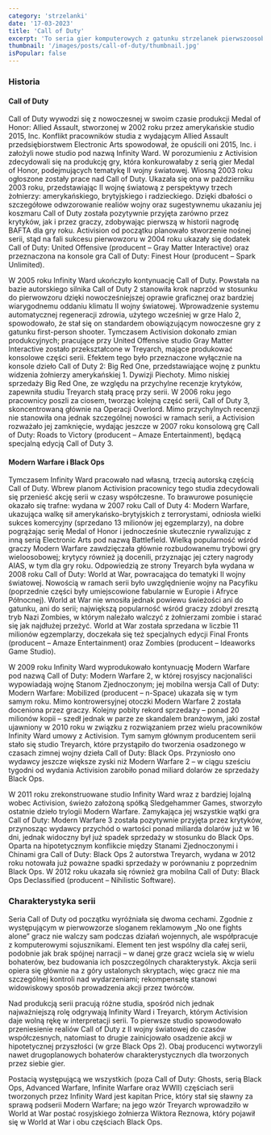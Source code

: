 ```yaml
---
category: 'strzelanki'
date: '17-03-2023'
title: 'Call of Duty'
excerpt: 'To seria gier komputerowych z gatunku strzelanek pierwszoosobowych o tematyce wojennej, których głównym wydawcą jest Activision. Początkowo poszczególne gry z serii były skoncentrowane na tematyce II wojny światowej, natomiast od 2007 roku osadzone są w realiach współczesnych.'
thumbnail: '/images/posts/call-of-duty/thumbnail.jpg'
isPopular: false
---
```


### Historia

#### Call of Duty

Call of Duty wywodzi się z nowoczesnej w swoim czasie produkcji Medal of Honor: Allied Assault, stworzonej w 2002 roku przez amerykańskie studio 2015, Inc. Konflikt pracowników studia z wydającym Allied Assault przedsiębiorstwem Electronic Arts spowodował, że opuścili oni 2015, Inc. i założyli nowe studio pod nazwą Infinity Ward. W porozumieniu z Activision zdecydowali się na produkcję gry, która konkurowałaby z serią gier Medal of Honor, podejmujących tematykę II wojny światowej. Wiosną 2003 roku ogłoszone zostały prace nad Call of Duty. Ukazała się ona w październiku 2003 roku, przedstawiając II wojnę światową z perspektywy trzech żołnierzy: amerykańskiego, brytyjskiego i radzieckiego. Dzięki dbałości o szczegółowe odwzorowanie realiów wojny oraz sugestywnemu ukazaniu jej koszmaru Call of Duty została pozytywnie przyjęta zarówno przez krytyków, jak i przez graczy, zdobywając pierwszą w historii nagrodę BAFTA dla gry roku. Activision od początku planowało stworzenie nośnej serii, stąd na fali sukcesu pierwowzoru w 2004 roku ukazały się dodatek Call of Duty: United Offensive (producent – Gray Matter Interactive) oraz przeznaczona na konsole gra Call of Duty: Finest Hour (producent – Spark Unlimited).

W 2005 roku Infinity Ward ukończyło kontynuację Call of Duty. Powstała na bazie autorskiego silnika Call of Duty 2 stanowiła krok naprzód w stosunku do pierwowzoru dzięki nowocześniejszej oprawie graficznej oraz bardziej wiarygodnemu oddaniu klimatu II wojny światowej. Wprowadzenie systemu automatycznej regeneracji zdrowia, użytego wcześniej w grze Halo 2, spowodowało, że stał się on standardem obowiązującym nowoczesne gry z gatunku first-person shooter. Tymczasem Activision dokonało zmian produkcyjnych; pracujące przy United Offensive studio Gray Matter Interactive zostało przekształcone w Treyarch, mające produkować konsolowe części serii. Efektem tego było przeznaczone wyłącznie na konsole dzieło Call of Duty 2: Big Red One, przedstawiające wojnę z punktu widzenia żołnierzy amerykańskiej 1. Dywizji Piechoty. Mimo niskiej sprzedaży Big Red One, ze względu na przychylne recenzje krytyków, zapewniła studiu Treyarch stałą pracę przy serii. W 2006 roku jego pracownicy poszli za ciosem, tworząc kolejną część serii, Call of Duty 3, skoncentrowaną głównie na Operacji Overlord. Mimo przychylnych recenzji nie stanowiła ona jednak szczególnej nowości w ramach serii, a Activision rozważało jej zamknięcie, wydając jeszcze w 2007 roku konsolową grę Call of Duty: Roads to Victory (producent – Amaze Entertainment), będącą specjalną edycją Call of Duty 3.

#### Modern Warfare i Black Ops

Tymczasem Infinity Ward pracowało nad własną, trzecią autorską częścią Call of Duty. Wbrew planom Activision pracownicy tego studia zdecydowali się przenieść akcję serii w czasy współczesne. To brawurowe posunięcie okazało się trafne: wydana w 2007 roku Call of Duty 4: Modern Warfare, ukazująca walkę sił amerykańsko-brytyjskich z terrorystami, odniosła wielki sukces komercyjny (sprzedano 13 milionów jej egzemplarzy), na dobre pogrążając serię Medal of Honor i jednocześnie skutecznie rywalizując z inną serią Electronic Arts pod nazwą Battlefield. Wielką popularność wśród graczy Modern Warfare zawdzięczała głównie rozbudowanemu trybowi gry wieloosobowej; krytycy również ją docenili, przyznając jej cztery nagrody AIAS, w tym dla gry roku. Odpowiedzią ze strony Treyarch była wydana w 2008 roku Call of Duty: World at War, powracająca do tematyki II wojny światowej. Nowością w ramach serii było uwzględnienie wojny na Pacyfiku (poprzednie części były umiejscowione fabularnie w Europie i Afryce Północnej). World at War nie wnosiła jednak powiewu świeżości ani do gatunku, ani do serii; największą popularność wśród graczy zdobył zresztą tryb Nazi Zombies, w którym należało walczyć z żołnierzami zombie i starać się jak najdłużej przeżyć. World at War została sprzedana w liczbie 11 milionów egzemplarzy, doczekała się też specjalnych edycji Final Fronts (producent – Amaze Entertainment) oraz Zombies (producent – Ideaworks Game Studio).

W 2009 roku Infinity Ward wyprodukowało kontynuację Modern Warfare pod nazwą Call of Duty: Modern Warfare 2, w której rosyjscy nacjonaliści wypowiadają wojnę Stanom Zjednoczonym; jej mobilna wersja Call of Duty: Modern Warfare: Mobilized (producent – n-Space) ukazała się w tym samym roku. Mimo kontrowersyjnej otoczki Modern Warfare 2 została doceniona przez graczy. Kolejny pobity rekord sprzedaży – ponad 20 milionów kopii – szedł jednak w parze ze skandalem branżowym, jaki został ujawniony w 2010 roku w związku z rozwiązaniem przez wielu pracowników Infinity Ward umowy z Activision. Tym samym głównym producentem serii stało się studio Treyarch, które przystąpiło do tworzenia osadzonego w czasach zimnej wojny dzieła Call of Duty: Black Ops. Przyniosło ono wydawcy jeszcze większe zyski niż Modern Warfare 2 – w ciągu sześciu tygodni od wydania Activision zarobiło ponad miliard dolarów ze sprzedaży Black Ops.

W 2011 roku zrekonstruowane studio Infinity Ward wraz z bardziej lojalną wobec Activision, świeżo założoną spółką Sledgehammer Games, stworzyło ostatnie dzieło trylogii Modern Warfare. Zamykająca jej wszystkie wątki gra Call of Duty: Modern Warfare 3 została pozytywnie przyjęta przez krytyków, przynosząc wydawcy przychód o wartości ponad miliarda dolarów już w 16 dni, jednak widoczny był już spadek sprzedaży w stosunku do Black Ops. Oparta na hipotetycznym konflikcie między Stanami Zjednoczonymi i Chinami gra Call of Duty: Black Ops 2 autorstwa Treyarch, wydana w 2012 roku notowała już poważne spadki sprzedaży w porównaniu z poprzednim Black Ops. W 2012 roku ukazała się również gra mobilna Call of Duty: Black Ops Declassified (producent – Nihilistic Software).

### Charakterystyka serii

Seria Call of Duty od początku wyróżniała się dwoma cechami. Zgodnie z występującym w pierwowzorze sloganem reklamowym „No one fights alone” gracz nie walczy sam podczas działań wojennych, ale współpracuje z komputerowymi sojusznikami. Element ten jest wspólny dla całej serii, podobnie jak brak spójnej narracji – w danej grze gracz wciela się w wielu bohaterów, bez budowania ich poszczególnych charakterystyk. Akcja serii opiera się głównie na z góry ustalonych skryptach, więc gracz nie ma szczególnej kontroli nad wydarzeniami; rekompensatę stanowi widowiskowy sposób prowadzenia akcji przez twórców.

Nad produkcją serii pracują różne studia, spośród nich jednak najważniejszą rolę odgrywają Infinity Ward i Treyarch, którym Activision daje wolną rękę w interpretacji serii. To pierwsze studio spowodowało przeniesienie realiów Call of Duty z II wojny światowej do czasów współczesnych, natomiast to drugie zainicjowało osadzenie akcji w hipotetycznej przyszłości (w grze Black Ops 2). Obaj producenci wytworzyli nawet drugoplanowych bohaterów charakterystycznych dla tworzonych przez siebie gier.

Postacią występującą we wszystkich (poza Call of Duty: Ghosts, serią Black Ops, Advanced Warfare, Infinite Warfare oraz WWII) częściach serii tworzonych przez Infinity Ward jest kapitan Price, który stał się sławny za sprawą podserii Modern Warfare; na jego wzór Treyarch wprowadziło w World at War postać rosyjskiego żołnierza Wiktora Reznowa, który pojawił się w World at War i obu częściach Black Ops.